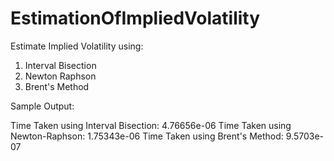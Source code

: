 # EstimationOfImpliedVolatility

Estimate Implied Volatility using:

1) Interval Bisection
2) Newton Raphson
3) Brent's Method

Sample Output:

Time Taken using Interval Bisection: 4.76656e-06
Time Taken using Newton-Raphson: 1.75343e-06
Time Taken using Brent's Method: 9.5703e-07
